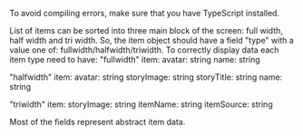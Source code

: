 To avoid compiling errors, make sure that you have TypeScript installed.

List of items can be sorted into three main block of the screen: full width, half width and tri width. So, the item object should have a field "type" with a 
value one of: fullwidth/halfwidth/triwidth. To correctly display data each item type need to have:
"fullwidth" item:
avatar: string
name: string

"halfwidth" item:
avatar: string
storyImage: string
storyTitle: string
name: string

"triwidth" item:
storyImage: string
itemName: string
itemSource: string

Most of the fields represent abstract item data.
